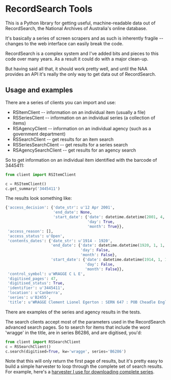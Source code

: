 # RecordSearch Tools

This is a Python library for getting useful, machine-readable data out of RecordSearch, the National Archives of Australia's online database.

It's basically a series of screen scrapers and as such is inherently fragile -- changes to the web interface can easily break the code. 

RecordSearch is a complex system and I've added bits and pieces to this code over many years. As a result it could do with a major clean-up.

But having said all that, it should work pretty well, and until the NAA provides an API it's really the only way to get data out of RecordSearch.

## Usage and examples

There are a series of clients you can import and use:

* RSItemClient -- information on an individual item (usually a file)
* RSSeriesClient -- information on an individual series (a collection of items)
* RSAgencyClient -- information on an individual agency (such as a government department)
* RSSearchClient -- get results for an item search
* RSSeriesSearchClient -- get results for a series search
* RSAgencySearchClient -- get results for an agency search

So to get information on an individual item identified with the barcode of 3445411:

```python
from client import RSItemClient

c = RSItemClient()
c.get_summary('3445411')
```

The results look something like:

```python
{'access_decision': {'date_str': u'12 Apr 2001',
                     'end_date': None,
                     'start_date': {'date': datetime.datetime(2001, 4, 12, 0, 0),
                                    'day': True,
                                    'month': True}},
 'access_reason': [],
 'access_status': u'Open',
 'contents_dates': {'date_str': u'1914 - 1920',
                    'end_date': {'date': datetime.datetime(1920, 1, 1, 0, 0),
                                 'day': False,
                                 'month': False},
                    'start_date': {'date': datetime.datetime(1914, 1, 1, 0, 0),
                                   'day': False,
                                   'month': False}},
 'control_symbol': u'WRAGGE C L E',
 'digitised_pages': 47,
 'digitised_status': True,
 'identifier': u'3445411',
 'location': u'Canberra',
 'series': u'B2455',
 'title': u'WRAGGE Clement Lionel Egerton : SERN 647 : POB Cheadle England : POE Enoggera QLD : NOK  (Father) WRAGGE Clement Lindley'}
```

There are examples of the series and agency results in the tests.

The search clients accept most of the parameters used in the RecordSearch advanced search pages. So to search for items that include the word 'wragge' in the title, are in series B6286, and are digitised, you'd:

```python
from client import RSSearchClient
c = RSSearchClient()
c.search(digitised=True, kw='wragge', series='B6286')
```

Note that this will only return the first page of results, but it's pretty easy to build a simple harvester to loop through the complete set of search results. For example, here's a [harvester I use for downloading complete series](https://github.com/wragge/recordsearch-series-harvests).



